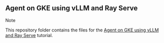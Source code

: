 ## Agent on GKE using vLLM and Ray Serve

>[!NOTE]
>This repository folder contains the files for the [Agent on GKE using vLLM and Ray Serve](https://gke-ai-labs.dev/docs/agentic/ray-serve/) tutorial.
